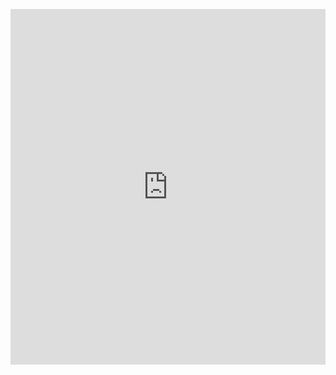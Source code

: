 <p><iframe allowfullscreen width="100%" height="569" class="google-slides-iframe" frameborder="0" scrolling="no" src="https://docs.google.com/presentation/d/e/2PACX-1vStjmWwv_AW4PcZJ58H3AKlYntxztHNJpuJCl01hoVGVPXf8Z14OZwurUQHL1TKLMX0HjSFNrODoWdz/embed?start=false&amp;loop=false&amp;delayms=3000"></iframe></p>